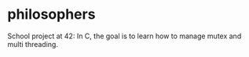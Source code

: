 # philosophers
School project at 42: In C, the goal is to learn how to manage mutex and multi threading.

